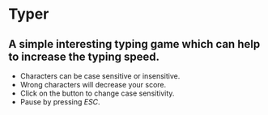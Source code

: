 # Typer

## A simple interesting typing game which can help to increase the typing speed.

* Characters can be case sensitive or insensitive.
* Wrong characters will decrease your score.
* Click on the button to change case sensitivity.
* Pause by pressing _ESC_.
<br><br>
